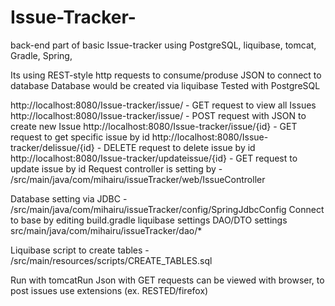 # Issue-Tracker-
back-end part of basic Issue-tracker using 
PostgreSQL, liquibase, tomcat, Gradle, Spring, 

Its using REST-style http requests to consume/produse JSON to connect to database 
Database would be created via liquibase
Tested with PostgreSQL



http://localhost:8080/Issue-tracker/issue/   - GET request to view all Issues 
http://localhost:8080/Issue-tracker/issue/   - POST request with JSON to create new Issue 
http://localhost:8080/Issue-tracker/issue/{id} - GET request to get specific issue by id
http://localhost:8080/Issue-tracker/delissue/{id} - DELETE request to delete issue by id
http://localhost:8080/Issue-tracker/updateissue/{id} - GET request to update issue by id
Request controller is setting by - /src/main/java/com/mihairu/issueTracker/web/IssueController

Database setting via JDBC - /src/main/java/com/mihairu/issueTracker/config/SpringJdbcConfig
Connect to base by editing build.gradle liquibase settings
DAO/DTO settings src/main/java/com/mihairu/issueTracker/dao/*

Liquibase script to create tables - /src/main/resources/scripts/CREATE_TABLES.sql

Run with tomcatRun
Json with GET requests can be viewed with browser, to post issues use extensions (ex. RESTED/firefox) 
